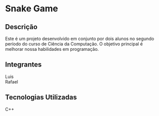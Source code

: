 # Snake Game

## Descrição
Este é um projeto desenvolvido em conjunto por dois alunos no segundo período do curso de Ciência da Computação. O objetivo principal é melhorar nossa habilidades em programação.

## Integrantes
<p>Luis<br>Rafael</p>

## Tecnologias Utilizadas
C++
